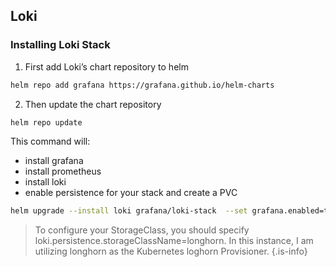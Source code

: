## Loki

### Installing Loki Stack

1. First add Loki’s chart repository to helm
```bash linenums="1"
helm repo add grafana https://grafana.github.io/helm-charts
```
2. Then update the chart repository
```bash linenums="1"
helm repo update
```

This command will:

-    install grafana
-    install prometheus
-    install loki
-    enable persistence for your stack and create a PVC
```bash linenums="1"
helm upgrade --install loki grafana/loki-stack  --set grafana.enabled=true,prometheus.enabled=true,prometheus.alertmanager.persistentVolume.enabled=false,prometheus.server.persistentVolume.enabled=false,loki.persistence.enabled=true,loki.persistence.storageClassName=longhorn,loki.persistence.size=5Gi
```
>To configure your StorageClass, you should specify loki.persistence.storageClassName=longhorn. In this instance, I am utilizing longhorn as the Kubernetes loghorn Provisioner.
{.is-info}
